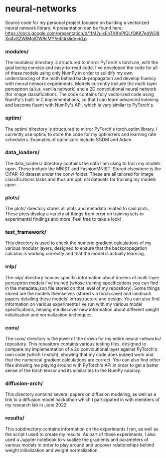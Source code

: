 # neural-networks
Source code for my personal project focused on building a vectorized neural network library. A presentation can be found here: https://docs.google.com/presentation/d/1fM2uixEnTXKnPIQLfQKK7edWO8Xq4ySZWtMglCW9cMY/edit#slide=id.p

### modules/

The modules/ directory is structured to mirror PyTorch's torch.nn, with the goal being concise and easy-to-read code. I've developed the code for all of these models using only NumPy in order to solidify my own understanding of the math behind back-propagation and develop fluency with neural network experiments. Models currently include the multi-layer perceptron (a.k.a, vanilla network) and a 2D convolutional neural network (for image classification). The code contains fully vectorized code using NumPy's built-in C implementations, so that I can learn advanced indexing and become fluent with NumPy's API, which is very similar to PyTorch's.

### optim/

The optim/ directory is structured to mirror PyTorch's torch.optim library. I currently use optim/ to store the code for my optimizers and learning rate schedulers. Examples of optimizers include SGDM and Adam.

### data_loaders/

The data_loaders/ directory contains the data I am using to train my models upon. These include the MNIST and FashionMNIST. Stored elsewhere is the CIFAR-10 dataset under the conv/ folder. These are all tailored for image classifications tasks and thus are optimal datasets for training my models upon.

### plots/

The plots/ directory stores all plots and metadata related to said plots. These plots display a variety of things from error on training sets to experimental findings and more. Feel free to take a look!

### test_framework/

This directory is used to check the numeric gradient calculations of my various modular layers, designed to ensure that the backpropagation calculus is working correctly and that the model is actually learning.

### mlp/

The mlp/ directory houses specific information about dozens of multi-layer perceptron models I've trained (whose training specifications you can find in the metadata.json file stored on that level of my repository). Some things stored are the models themselves (stored via torch.save) and landmark papers detailing these models' infrastructure and design. You can also find information on various experiments I've run with my various model specifications, helping me discover new information about different weight initialization and normalization techniques.

### conv/

The conv/ directory is the jewel of the crown for my entire neural-networks/ repository. This repository contains various testing files, designed to compare my implementation of a 2d convolutional layer against PyTorch's own code (which I match), showing that my code does indeed work and that the numerical gradient calculations are correct. You can also find other files showing me playing around with PyTorch's API in order to get a better sense of the torch tensor and its similarites to the NumPy ndarray.

### diffusion-arch/

This directory contains several papers on diffusion modeling, as well as a link to a diffusion model hackathon which I participated in with members of my research lab in June 2022.

### results/

This subdirectory contains information on the experiments I ran, as well as the script I used to create my results. As part of these experiments, I also used a Jupyter notebook to visualize the gradients and parameters of various models in order to play around and uncover relationships behind weight initialization and weight normalization.
